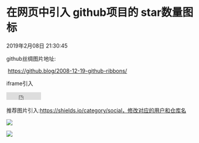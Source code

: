 ﻿

# 在网页中引入	github项目的 star数量图标

2019年2月08日 21:30:45



github丝绸图片地址:

​	https://github.blog/2008-12-19-github-ribbons/



iframe引入

​<iframe frameborder="0" scrolling="0" width="91px" height="20px"
    src="https://ghbtns.com/github-btn.html?user=enjoy-binbin&repo=binshop-Django&type=star&count=true" >
</iframe>	





推荐图片引入:https://shields.io/category/social，修改对应的用户和仓库名

<a href="https://github.com/enjoy-binbin"><img src="https://img.shields.io/github/stars/enjoy-binbin/binshop-Django.svg?style=social"></a>

<a href="https://github.com/enjoy-binbin"><img src="https://img.shields.io/github/forks/enjoy-binbin/binshop-Django.svg?style=social"></a>

